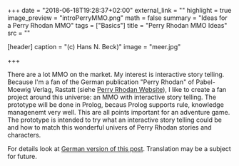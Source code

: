 +++
date = "2018-06-18T19:28:37+02:00"
external_link = ""
highlight = true
image_preview = "introPerryMMO.png"
math = false
summary = "Ideas for a  Perry Rhodan MMO"
tags = ["Basics"]
title = "Perry Rhodan MMO Ideas"
src = ""

[header]
  caption = "(c) Hans N. Beck)"
  image = "meer.jpg"

+++

There are a lot MMO on the market. My interest is interactive story telling. Because I'm a fan of the German publication "Perry Rhodan" of Pabel-Moewig Verlag, Rastatt (siehe [Perry Rhodan Website](https://perry-rhodan.net/)), I like to create a fan project around this universe: an MMO with interactive story telling. The prototype will be done in Prolog, becaus Prolog supports rule, knowledge managenemt very well. This are all points important for an adventure game. 
The prototype is intended to try what an interactive story telling could be and how to match this wonderful univers of Perry Rhodan stories and characters.

For details look at [German version of this post](/project/perryrhodanmmo/). Translation may be a subject for future.
